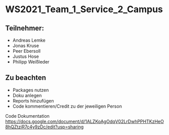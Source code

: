 # WS2021_Team_1_Service_2_Campus
## Teilnehmer:
- Andreas Lemke
- Jonas Kruse
- Peer Ebersoll
- Justus Hose
- Philipp Weißleder


## Zu beachten
- Packages nutzen
- Doku anlegen
- Reports hinzufügen
- Code kommentieren/Credit zu der jeweiligen Person


Code Dokumentation
https://docs.google.com/document/d/1ALZKoAgOdqV02LrDwhPPHTKzHeO8hQZtziR7c4y9zDc/edit?usp=sharing
